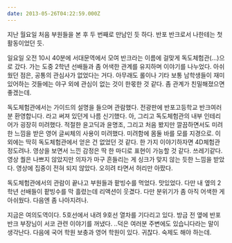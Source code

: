```yaml
---
date: 2013-05-26T04:22:59.000Z
---
```


<p>지난 월요일 처음 부원들을 본 후 두 번째로 만남인 듯 하다. 반포 반크로서 나한테는 첫 활동이었던 듯.</p>
<p>일요일 오전 10시 40분에 서대문역에서 모여 반크라는 이름에 걸맞게 독도체험관(…)으로 갔다. 가는 도중 2학년 선배들과 좀 어색한 관계를 유지하며 이야기를 나누었다. 아쉬웠던 점은, 공통의 관심사가 없었다는 거다. 아무래도 롤이나 기타 보통 남학생들이 재미있어하는 것들에는 야구 외에 관심이 없는 것이 한몫한 것 같다. 좀 관계가 친밀해졌으면 좋겠는데.</p>
<p>독도체험관에서는 가이드의 설명을 들으며 관람했다. 전광판에 반포고등학교 반크여러분 환영합니다. 라고 써져 있던게 나름 신기했다. 아, 그리고 독도체험관의 내부 인테리어가 굉장히 미려했다. 적절한 윤고딕과 윤명조, 그리고 처음 봤지만 깔끔하면서도 미려한 느낌을 받은 영어 글씨체의 사용이 미려했다. 미려함에 몸둘 바를 모를 지경으로. 이 외에는 딱히 독도체험관에서 얻은 건 없었던 것 같다. 한 가지 이야기하자면 4D체험관 정도려나. 영상을 보면서 느낀 감정은 딱 한 마디로 표현이 가능할 것 같다. 쓰레기같다. 영상 퀄은 나쁘지 않았지만 의자가 마구 흔들리는 게 싱크가 맞지 않는 듯한 느낌을 받았다. 영상에 집중이 전혀 되지 않았다. 오히려 타면서 허리만 아팠다.</p>
<p>독도체험관에서의 관람이 끝나고 부원들과 팥빙수를 먹었다. 맛있었다. 다만 내 옆의 2학년 선배들이 팥빙수를 막 흘렸는데 리액션이 웃겼다. 다만 분위기가 좀 아직 어색한 게 아쉬웠다. 다음엔 좀 나아지려나.</p>
<p>지금은 여의도역이다. 5호선에서 내려 9호선 열차를 기다리고 있다. 방금 전 옆에 반포 반크 부장님이 서코 관련 이야기를 꺼냈다. ..덕은 여러분 주변에도 있습니다라는 말이 생각난다. 다음에 국어 학원 보충과 영어 학원이 있다. 귀찮다. 숙제도 해야 하는데.</p>

